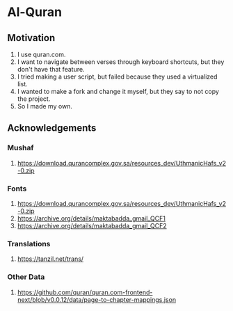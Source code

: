 # Al-Quran

## Motivation

1. I use quran.com.
2. I want to navigate between verses through keyboard shortcuts, but they don't have that feature.
3. I tried making a user script, but failed because they used a virtualized list.
4. I wanted to make a fork and change it myself, but they say to not copy the project.
5. So I made my own.

## Acknowledgements

### Mushaf

1. https://download.qurancomplex.gov.sa/resources_dev/UthmanicHafs_v2-0.zip

### Fonts

1. https://download.qurancomplex.gov.sa/resources_dev/UthmanicHafs_v2-0.zip
2. https://archive.org/details/maktabadda_gmail_QCF1
3. https://archive.org/details/maktabadda_gmail_QCF2

### Translations

1. https://tanzil.net/trans/

### Other Data

1. https://github.com/quran/quran.com-frontend-next/blob/v0.0.12/data/page-to-chapter-mappings.json
